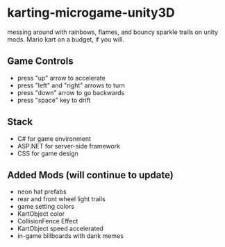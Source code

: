 # karting-microgame-unity3D
messing around with rainbows, flames, and bouncy sparkle trails on unity mods. Mario kart on a budget, if you will.

## Game Controls
* press "up" arrow to accelerate
* press "left" and "right" arrows to turn
* press "down" arrow to go backwards
* press "space" key to drift
## Stack
* C# for game environment
* ASP.NET for server-side framework
* CSS for game design
## Added Mods (will continue to update)
* neon hat prefabs
* rear and front wheel light trails
* game setting colors
* KartObject color
* CollisionFence Effect
* KartObject speed accelerated
* in-game billboards with dank memes
